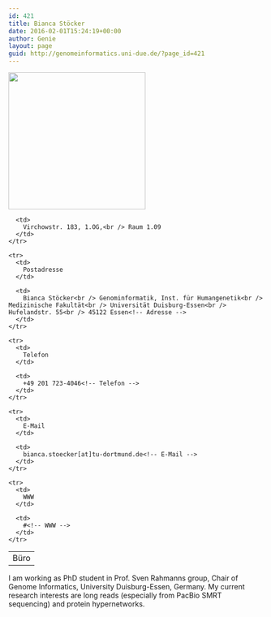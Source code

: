 ```yaml
---
id: 421
title: Bianca Stöcker
date: 2016-02-01T15:24:19+00:00
author: Genie
layout: page
guid: http://genomeinformatics.uni-due.de/?page_id=421
---
```

[<img class="wp-image-840 alignleft" style="float: left; margin-right: 1em;" src="http://genomeinformatics.uni-due.de/wp-content/uploads/2016/02/Bianca_Stoecker-300x300.jpeg" width="270" height="270" srcset="http://genomeinformatics.uni-due.de/wp-content/uploads/2016/02/Bianca_Stoecker-300x300.jpeg 300w, http://genomeinformatics.uni-due.de/wp-content/uploads/2016/02/Bianca_Stoecker-150x150.jpeg 150w, http://genomeinformatics.uni-due.de/wp-content/uploads/2016/02/Bianca_Stoecker.jpeg 400w" sizes="(max-width: 270px) 100vw, 270px" />](http://genomeinformatics.uni-due.de/wp-content/uploads/2016/02/Bianca_Stoecker.jpeg)

<div style="float: right;">
  <table>
    <tr>
      <td>
        Büro
      </td>
      
      <td>
        Virchowstr. 183, 1.OG,<br /> Raum 1.09
      </td>
    </tr>
    
    <tr>
      <td>
        Postadresse
      </td>
      
      <td>
        Bianca Stöcker<br /> Genominformatik, Inst. für Humangenetik<br /> Medizinische Fakultät<br /> Universität Duisburg-Essen<br /> Hufelandstr. 55<br /> 45122 Essen<!-- Adresse -->
      </td>
    </tr>
    
    <tr>
      <td>
        Telefon
      </td>
      
      <td>
        +49 201 723-4046<!-- Telefon -->
      </td>
    </tr>
    
    <tr>
      <td>
        E-Mail
      </td>
      
      <td>
        bianca.stoecker[at]tu-dortmund.de<!-- E-Mail -->
      </td>
    </tr>
    
    <tr>
      <td>
        WWW
      </td>
      
      <td>
        #<!-- WWW -->
      </td>
    </tr>
  </table>
</div>

<div style="clear: right;">
</div>

<div style="clear: right;">
  I am working as PhD student in Prof. Sven Rahmanns group, Chair of Genome Informatics, University Duisburg-Essen, Germany. My current research interests are long reads (especially from PacBio SMRT sequencing) and protein hypernetworks.
</div>